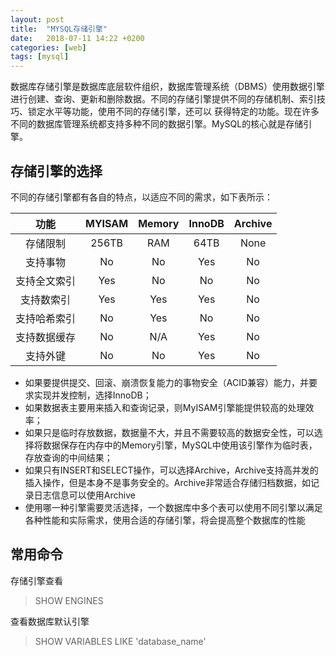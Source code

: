 ```yaml
---
layout: post
title:  "MYSQL存储引擎"
date:   2018-07-11 14:22 +0200
categories: [web]
tags: [mysql]
---
```


数据库存储引擎是数据库底层软件组织，数据库管理系统（DBMS）使用数据引擎进行创建、查询、更新和删除数据。不同的存储引擎提供不同的存储机制、索引技巧、锁定水平等功能，使用不同的存储引擎，还可以 获得特定的功能。现在许多不同的数据库管理系统都支持多种不同的数据引擎。MySQL的核心就是存储引擎。

## 存储引擎的选择

不同的存储引擎都有各自的特点，以适应不同的需求，如下表所示：

|  功能  |  MYISAM  |  Memory  |  InnoDB  |  Archive  |
|:------:|:------:|:------:|:------:|:------:|
| 存储限制  | 256TB | RAM | 64TB | None |
| 支持事物  | No | No | Yes | No |
| 支持全文索引 | Yes | No | No | No |
| 支持数索引 | Yes | Yes | Yes | No |
| 支持哈希索引 | No | Yes | No | No |
| 支持数据缓存 | No | N/A | Yes | No |
| 支持外键 | No | No | Yes | No |


- 如果要提供提交、回滚、崩溃恢复能力的事物安全（ACID兼容）能力，并要求实现并发控制，选择InnoDB；
- 如果数据表主要用来插入和查询记录，则MyISAM引擎能提供较高的处理效率；
- 如果只是临时存放数据，数据量不大，并且不需要较高的数据安全性，可以选择将数据保存在内存中的Memory引擎，MySQL中使用该引擎作为临时表，存放查询的中间结果；
- 如果只有INSERT和SELECT操作，可以选择Archive，Archive支持高并发的插入操作，但是本身不是事务安全的。Archive非常适合存储归档数据，如记录日志信息可以使用Archive
- 使用哪一种引擎需要灵活选择，一个数据库中多个表可以使用不同引擎以满足各种性能和实际需求，使用合适的存储引擎，将会提高整个数据库的性能

## 常用命令

存储引擎查看

> SHOW ENGINES

查看数据库默认引擎

> SHOW VARIABLES LIKE 'database_name'


